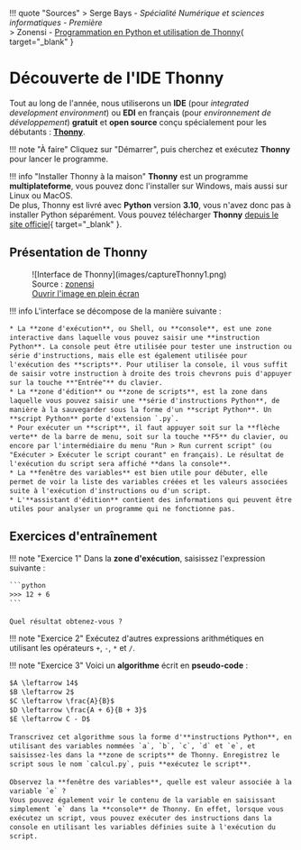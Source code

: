 !!! quote "Sources"
    > Serge Bays - *Spécialité Numérique et sciences informatiques - Première*  
    > Zonensi - [Programmation en Python et utilisation de Thonny](https://www.zonensi.fr/Maths/Seconde/AlgoBases/ProgrammationPythonThonny/){ target="_blank" }

# Découverte de l'IDE Thonny

Tout au long de l'année, nous utiliserons un **IDE** (pour *integrated development environment*) ou **EDI** en français (pour *environnement de développement*) **gratuit** et **open source** conçu spécialement pour les débutants : <u>**Thonny**</u>.

!!! note "À faire"
    Cliquez sur "Démarrer", puis cherchez et exécutez **Thonny** pour lancer le programme.

!!! info "Installer Thonny à la maison"
    **Thonny** est un programme **multiplateforme**, vous pouvez donc l'installer sur Windows, mais aussi sur Linux ou MacOS.  
    De plus, Thonny est livré avec **Python** version **3.10**, vous n'avez donc pas à installer Python séparément.
    Vous pouvez télécharger **Thonny** [depuis le site officiel](https://thonny.org/){ target="_blank" }.

## Présentation de Thonny

<figure markdown>
  ![Interface de Thonny](images/captureThonny1.png)
  <figcaption>Source : <a href="https://www.zonensi.fr/Maths/Seconde/AlgoBases/ProgrammationPythonThonny/" target="_blank">zonensi</a><br />
  <a href="images/captureThonny1.png" target="_blank">Ouvrir l'image en plein écran</a></figcaption>
</figure>

!!! info
    L'interface se décompose de la manière suivante :

    * La **zone d'exécution**, ou Shell, ou **console**, est une zone interactive dans laquelle vous pouvez saisir une **instruction Python**. La console peut être utilisée pour tester une instruction ou série d'instructions, mais elle est également utilisée pour l'exécution des **scripts**. Pour utiliser la console, il vous suffit de saisir votre instruction à droite des trois chevrons puis d'appuyer sur la touche **"Entrée"** du clavier.
    * La **zone d'édition** ou **zone de scripts**, est la zone dans laquelle vous pouvez saisir une **série d'instructions Python**, de manière à la sauvegarder sous la forme d'un **script Python**. Un **script Python** porte d'extension `.py`.
    * Pour exécuter un **script**, il faut appuyer soit sur la **flèche verte** de la barre de menu, soit sur la touche **F5** du clavier, ou encore par l'intermédiaire du menu "Run > Run current script" (ou "Exécuter > Exécuter le script courant" en français). Le résultat de l'exécution du script sera affiché **dans la console**.
    * La **fenêtre des variables** est bien utile pour débuter, elle permet de voir la liste des variables créées et les valeurs associées suite à l'exécution d'instructions ou d'un script.
    * L'**assistant d'édition** contient des informations qui peuvent être utiles pour analyser un programme qui ne fonctionne pas.

## Exercices d'entraînement

!!! note "Exercice 1"
    Dans la **zone d'exécution**, saisissez l'expression suivante :

    ```python
    >>> 12 + 6
    ```

    Quel résultat obtenez-vous ?

!!! note "Exercice 2"
    Exécutez d'autres expressions arithmétiques en utilisant les opérateurs `+`, `-`, `*` et `/`.

!!! note "Exercice 3"
    Voici un **algorithme** écrit en **pseudo-code** :

    $A \leftarrow 14$  
    $B \leftarrow 2$  
    $C \leftarrow \frac{A}{B}$  
    $D \leftarrow \frac{A + 6}{B + 3}$  
    $E \leftarrow C - D$

    Transcrivez cet algorithme sous la forme d'**instructions Python**, en utilisant des variables nommées `a`, `b`, `c`, `d` et `e`, et saisissez-les dans la **zone de scripts** de Thonny. Enregistrez le script sous le nom `calcul.py`, puis **exécutez le script**.

    Observez la **fenêtre des variables**, quelle est valeur associée à la variable `e` ?  
    Vous pouvez également voir le contenu de la variable en saisissant simplement `e` dans la **console** de Thonny. En effet, lorsque vous exécutez un script, vous pouvez exécuter des instructions dans la console en utilisant les variables définies suite à l'exécution du script.